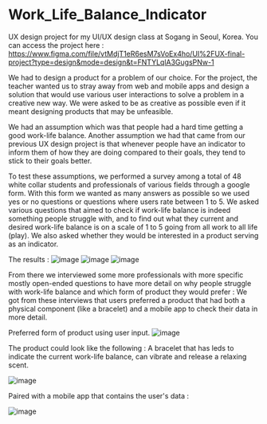 # Work_Life_Balance_Indicator
UX design project for my UI/UX design class at Sogang in Seoul, Korea.
You can access the project here :
https://www.figma.com/file/vtMdjT1eR6esM7sVoEx4ho/UI%2FUX-final-project?type=design&mode=design&t=FNTYLqlA3GugsPNw-1

We had to design a product for a problem of our choice.
For the project, the teacher wanted us to stray away from web and mobile apps and design a solution that would use various user interactions to solve a problem in a creative new way.
We were asked to be as creative as possible even if it meant designing products that may be unfeasible.

We had an assumption which was that people had a hard time getting a good work-life balance. 
Another assumption we had that came from our previous UX design project is that whenever people have an indicator to inform them of how they are doing compared to their goals, they tend to stick to their goals better.

To test these assumptions, we performed a survey among a total of 48 white collar students and professionals of various fields through a google form.
With this form we wanted as many answers as possible so we used yes or no questions or questions where users rate between 1 to 5.
We asked various questions that aimed to check if work-life balance is indeed something people struggle with, and to find out what they current and desired work-life balance is on a scale of 1 to 5 going from all work to all life (play). We also asked whether they would be interested in a product serving as an indicator.

The results :
![image](https://github.com/Christophe-Saury/Work_Life_Balance_Indicator/assets/95085659/ce249bd9-41e1-44ce-8bda-74956e3b7a2f)
![image](https://github.com/Christophe-Saury/Work_Life_Balance_Indicator/assets/95085659/85cc4f45-6216-4ceb-ac86-e9db6b07763b)
![image](https://github.com/Christophe-Saury/Work_Life_Balance_Indicator/assets/95085659/2ffa423e-3223-43b2-8803-7a92a87784e0)


From there we interviewed some more professionals with more specific mostly open-ended questions to have more detail on why people struggle with work-life balance and which form of product they would prefer :
We got from these interviews that users preferred a product that had both a physical component (like a bracelet) and a mobile app to check their data in more detail.

Preferred form of product using user input.
![image](https://github.com/Christophe-Saury/Work_Life_Balance_Indicator/assets/95085659/f6708a5c-1418-49d5-bab6-fb9fc708dc3b)

The product could look like the following :
A bracelet that has leds to indicate the current work-life balance, can vibrate and release a relaxing scent.

![image](https://github.com/Christophe-Saury/Work_Life_Balance_Indicator/assets/95085659/a2537a12-fd8c-4948-a877-a50ca28f875b)

Paired with a mobile app that contains the user's data :

![image](https://github.com/Christophe-Saury/Work_Life_Balance_Indicator/assets/95085659/b9edea33-9726-4bb4-b94f-d085cf32e2a4)









